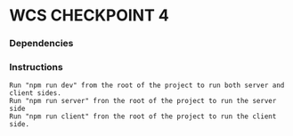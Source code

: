 # WCS CHECKPOINT 4 

### Dependencies
   

### Instructions 
    Run "npm run dev" from the root of the project to run both server and client sides.
    Run "npm run server" fron the root of the project to run the server side
    Run "npm run client" fron the root of the project to run the client side.